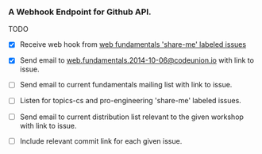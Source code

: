 ### A Webhook Endpoint for Github API.


TODO

- [x] Receive web hook from [web fundamentals 'share-me' labeled issues][share-me]

- [x] Send email to <web.fundamentals.2014-10-06@codeunion.io> with link to issue.

- [ ] Send email to current fundamentals mailing list with link to issue.

- [ ] Listen for topics-cs and pro-engineering 'share-me' labeled issues.

- [ ] Send email to current distribution list relevant to the given workshop with link to issue.

- [ ] Include relevant commit link for each given issue. 





[share-me]:https://github.com/codeunion/feedback-requests-web-fundamentals/issues?q=is%3Aclosed+label%3Ashare-me+
